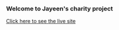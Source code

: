 ### Welcome to Jayeen's charity project

[Click here to see the live site](https://jayeens-charity.netlify.app)